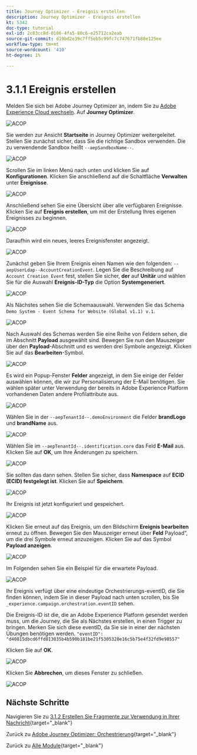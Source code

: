 ```yaml
---
title: Journey Optimizer - Ereignis erstellen
description: Journey Optimizer - Ereignis erstellen
kt: 5342
doc-type: tutorial
exl-id: 2c03cc8d-0106-4fa5-80c6-e25712ca2eab
source-git-commit: d19bd2e39c7ff5eb5c99fc7c747671fb80e125ee
workflow-type: tm+mt
source-wordcount: '410'
ht-degree: 1%

---
```


# 3.1.1 Ereignis erstellen

Melden Sie sich bei Adobe Journey Optimizer an, indem Sie zu [Adobe Experience Cloud wechseln](https://experience.adobe.com). Auf **Journey Optimizer**.

![ACOP](./images/acophome.png)

Sie werden zur Ansicht **Startseite** in Journey Optimizer weitergeleitet. Stellen Sie zunächst sicher, dass Sie die richtige Sandbox verwenden. Die zu verwendende Sandbox heißt `--aepSandboxName--`.

![ACOP](./images/acoptriglp.png)

Scrollen Sie im linken Menü nach unten und klicken Sie auf **Konfigurationen**. Klicken Sie anschließend auf die Schaltfläche **Verwalten** unter **Ereignisse**.

![ACOP](./images/acopmenu.png)

Anschließend sehen Sie eine Übersicht über alle verfügbaren Ereignisse. Klicken Sie auf **Ereignis erstellen**, um mit der Erstellung Ihres eigenen Ereignisses zu beginnen.

![ACOP](./images/emptyevent.png)

Daraufhin wird ein neues, leeres Ereignisfenster angezeigt.

![ACOP](./images/emptyevent1.png)

Zunächst geben Sie Ihrem Ereignis einen Namen wie den folgenden: `--aepUserLdap--AccountCreationEvent`.
Legen Sie die Beschreibung auf `Account Creation Event` fest, stellen Sie sicher, **der** auf **Unitär** und wählen Sie für die Auswahl **Ereignis-ID-Typ** die Option **Systemgeneriert**.

![ACOP](./images/eventdescription.png)

Als Nächstes sehen Sie die Schemaauswahl. Verwenden Sie das Schema `Demo System - Event Schema for Website (Global v1.1) v.1`.

![ACOP](./images/eventschema.png)

Nach Auswahl des Schemas werden Sie eine Reihe von Feldern sehen, die im Abschnitt **Payload** ausgewählt sind. Bewegen Sie nun den Mauszeiger über den **Payload**-Abschnitt und es werden drei Symbole angezeigt. Klicken Sie auf das **Bearbeiten**-Symbol.

![ACOP](./images/eventpayload.png)

Es wird ein Popup-Fenster **Felder** angezeigt, in dem Sie einige der Felder auswählen können, die wir zur Personalisierung der E-Mail benötigen.  Sie wählen später unter Verwendung der bereits in Adobe Experience Platform vorhandenen Daten andere Profilattribute aus.

![ACOP](./images/eventfields.png)

Wählen Sie in der `--aepTenantId--.demoEnvironment` die Felder **brandLogo** und **brandName** aus.

![ACOP](./images/eventpayloadbr.png)

Wählen Sie im `--aepTenantId--.identification.core` das Feld **E-Mail** aus. Klicken Sie auf **OK**, um Ihre Änderungen zu speichern.

![ACOP](./images/eventpayloadbrid.png)

Sie sollten das dann sehen. Stellen Sie sicher, dass **Namespace** auf **ECID (ECID) festgelegt ist**. Klicken Sie auf **Speichern**.

![ACOP](./images/eventsave.png)

Ihr Ereignis ist jetzt konfiguriert und gespeichert.

![ACOP](./images/eventdone.png)

Klicken Sie erneut auf das Ereignis, um den Bildschirm **Ereignis bearbeiten** erneut zu öffnen. Bewegen Sie den Mauszeiger erneut über **Feld** Payload“, um die drei Symbole erneut anzuzeigen. Klicken Sie auf das Symbol **Payload anzeigen**.

![ACOP](./images/viewevent.png)

Im Folgenden sehen Sie ein Beispiel für die erwartete Payload.

![ACOP](./images/fullpayload.png)

Ihr Ereignis verfügt über eine eindeutige Orchestrierungs-eventID, die Sie finden können, indem Sie in dieser Payload nach unten scrollen, bis Sie `_experience.campaign.orchestration.eventID` sehen.

Die Ereignis-ID ist die, die an Adobe Experience Platform gesendet werden muss, um die Journey, die Sie als Nächstes erstellen, in einen Trigger zu bringen. Merken Sie sich diese eventID, da Sie sie in einer der nächsten Übungen benötigen werden.
`"eventID": "d40815dbcd6ffd813035b4b590b181be21f5305328e16c5b75e4f32fd9e98557"`

Klicken Sie auf **OK**.

![ACOP](./images/payloadeventID.png)

Klicken Sie **Abbrechen**, um dieses Fenster zu schließen.

![ACOP](./images/payloadeventID1.png)

## Nächste Schritte

Navigieren Sie zu [3.1.2 Erstellen Sie Fragmente zur Verwendung in Ihrer Nachricht](./ex2.md){target="_blank"}

Zurück zu [Adobe Journey Optimizer: Orchestrierung](./journey-orchestration-create-account.md){target="_blank"}

Zurück zu [Alle Module](./../../../../overview.md){target="_blank"}

